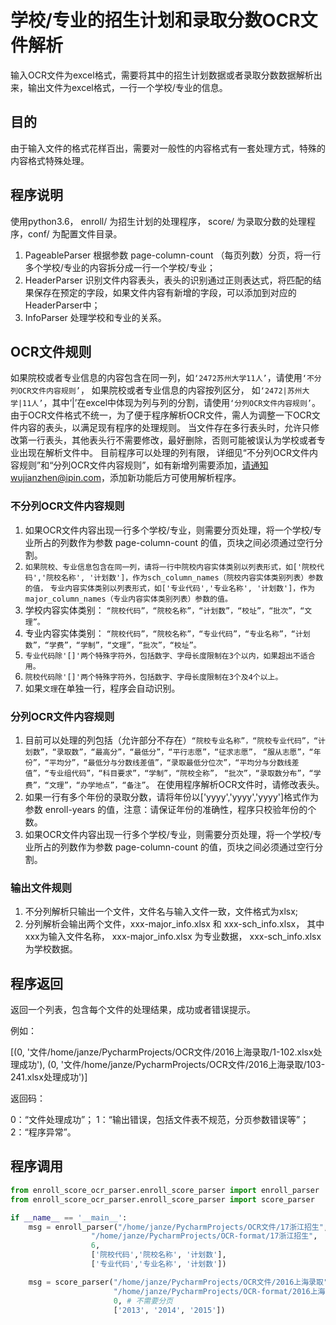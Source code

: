 # 学校/专业的招生计划和录取分数OCR文件解析
输入OCR文件为excel格式，需要将其中的招生计划数据或者录取分数数据解析出来，输出文件为excel格式，一行一个学校/专业的信息。

## 目的
由于输入文件的格式花样百出，需要对一般性的内容格式有一套处理方式，特殊的内容格式特殊处理。

## 程序说明
使用python3.6， enroll/ 为招生计划的处理程序， score/ 为录取分数的处理程序，conf/ 为配置文件目录。

1. PageableParser 根据参数 page-column-count （每页列数）分页，将一行多个学校/专业的内容拆分成一行一个学校/专业；
2. HeaderParser 识别文件内容表头，表头的识别通过正则表达式，将匹配的结果保存在预定的字段，如果文件内容有新增的字段，可以添加到对应的HeaderParser中；
3. InfoParser 处理学校和专业的关系。

## OCR文件规则
如果院校或者专业信息的内容包含在同一列，如`‘2472苏州大学11人’`，请使用`‘不分列OCR文件内容规则’`，
如果院校或者专业信息的内容按列区分， 如`‘2472|苏州大学|11人’`，其中‘|’在excel中体现为列与列的分割，请使用`‘分列OCR文件内容规则’`。 
由于OCR文件格式不统一，为了便于程序解析OCR文件，需人为调整一下OCR文件内容的表头，以满足现有程序的处理规则。
当文件存在多行表头时，允许只修改第一行表头，其他表头行不需要修改，最好删除，否则可能被误认为学校或者专业出现在解析文件中。
目前程序可以处理的列有限， 详细见“不分列OCR文件内容规则”和“分列OCR文件内容规则”，如有新增列需要添加，请通知wujianzhen@ipin.com，添加新功能后方可使用解析程序。

### 不分列OCR文件内容规则
1. 如果OCR文件内容出现一行多个学校/专业，则需要分页处理，将一个学校/专业所占的列数作为参数 page-column-count 的值，页块之间必须通过空行分割。
2. `如果院校、专业信息包含在同一列，请将一行中院校内容实体类别以列表形式，如['院校代码','院校名称', '计划数']，作为sch_column_names（院校内容实体类别列表）参数的值，`
`专业内容实体类别以列表形式，如['专业代码','专业名称', '计划数']，作为major_column_names（专业内容实体类别列表）参数的值。`
3. 学校内容实体类别： `“院校代码”，“院校名称”，“计划数”，“校址”，“批次”，“文理”。`
4. 专业内容实体类别： `“院校代码”，“院校名称”，“专业代码”，“专业名称”，“计划数”，“学费”，“学制”，“文理”，“批次”，“校址”。`
5. `专业代码除'[]'两个特殊字符外，包括数字、字母长度限制在3个以内，如果超出不适合用。`
6. `院校代码除'[]'两个特殊字符外，包括数字、字母长度限制在3个及4个以上。`
7. 如果`文理`在单独一行，程序会自动识别。

### 分列OCR文件内容规则
1. 目前可以处理的列包括（允许部分不存在）`“院校专业名称”，“院校专业代码”，“计划数”，“录取数”，“最高分”，“最低分”，“平行志愿”，“征求志愿”，`
   `“服从志愿”，“年份”，“平均分”，“最低分与分数线差值”，“录取最低分位次”，“平均分与分数线差值”，“专业组代码”，“科目要求”，“学制”，“院校全称”，`
   `“批次”，“录取数分布”，“学费”，“文理”，“办学地点”，“备注”`。 在使用程序解析OCR文件时，请修改表头。
2. 如果一行有多个年份的录取分数，请将年份以['yyyy','yyyy','yyyy']格式作为参数 enroll-years 的值，注意：请保证年份的准确性，程序只校验年份的个数。
3. 如果OCR文件内容出现一行多个学校/专业，则需要分页处理，将一个学校/专业所占的列数作为参数 page-column-count 的值，页块之间必须通过空行分割。

### 输出文件规则
1. 不分列解析只输出一个文件，文件名与输入文件一致，文件格式为xlsx;
2. 分列解析会输出两个文件，xxx-major_info.xlsx 和 xxx-sch_info.xlsx， 其中xxx为输入文件名称， xxx-major_info.xlsx 为专业数据， xxx-sch_info.xlsx 为学校数据。

## 程序返回
返回一个列表，包含每个文件的处理结果，成功或者错误提示。

例如：

[(0, '文件/home/janze/PycharmProjects/OCR文件/2016上海录取/1-102.xlsx处理成功'),
(0, '文件/home/janze/PycharmProjects/OCR文件/2016上海录取/103-241.xlsx处理成功')]

返回码：

0：“文件处理成功”； 1：“输出错误，包括文件表不规范，分页参数错误等”； 2：“程序异常”。


## 程序调用

```python
from enroll_score_ocr_parser.enroll_score_parser import enroll_parser
from enroll_score_ocr_parser.enroll_score_parser import score_parser

if __name__ == '__main__':
    msg = enroll_parser("/home/janze/PycharmProjects/OCR文件/17浙江招生",
                  "/home/janze/PycharmProjects/OCR-format/17浙江招生",
                  6,
                  ['院校代码','院校名称', '计划数'],
                  ['专业代码','专业名称', '计划数'])

    msg = score_parser("/home/janze/PycharmProjects/OCR文件/2016上海录取",
                       "/home/janze/PycharmProjects/OCR-format/2016上海录取",
                       0, # 不需要分页
                       ['2013', '2014', '2015'])

```

